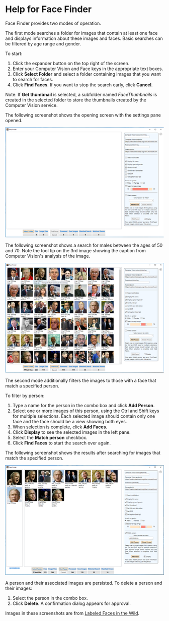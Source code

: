 # Help for Face Finder

Face Finder provides two modes of operation.

The first mode searches a folder for images that contain at least one face and displays information about these images and faces. Basic searches can be filtered by age range and gender.

To start:

1. Click the expander button on the top right of the screen.
1. Enter your Computer Vision and Face keys in the appropriate text boxes.
1. Click **Select Folder** and select a folder containing images that you want to search for faces.
1. Click **Find Faces**. If you want to stop the search early, click  **Cancel**.

Note: If **Get thumbnail** is selected, a subfolder named *FaceThumbnails* is created in the selected folder to store the thumbnails created by the Computer Vision service.

The following screenshot shows the opening screen with the settings pane opened.

![Opening screenshot](Images/facefinder-opening-screen.png)

The following screenshot shows a search for males between the ages of 50 and 70. Note the tool tip on the 3rd image showing the caption from Computer Vision's analysis of the image.

![Screenshot after filtered search](Images/facefinder-after-search.png)

The second mode additionally filters the images to those with a face that match a specified person.

To filter by person:

1. Type a name for the person in the combo box and click **Add Person**.
1. Select one or more images of this person, using the Ctrl and Shift keys for multiple selections. Each selected image should contain only one face and the face should be a view showing both eyes.
1. When selection is complete, click **Add Faces**.
1. Click **Display** to see the selected images in the left pane.
1. Select the **Match person** checkbox.
1. Click **Find Faces** to start the search over again.

The following screenshot shows the results after searching for images that match the specified person.

![Screenshot after filtered search](Images/facefinder-person-match.png)

A person and their associated images are persisted. To delete a person and their images:

1. Select the person in the combo box.
1. Click **Delete**. A confirmation dialog appears for approval.

Images in these screenshots are from [Labeled Faces in the Wild](http://vis-www.cs.umass.edu/lfw/).